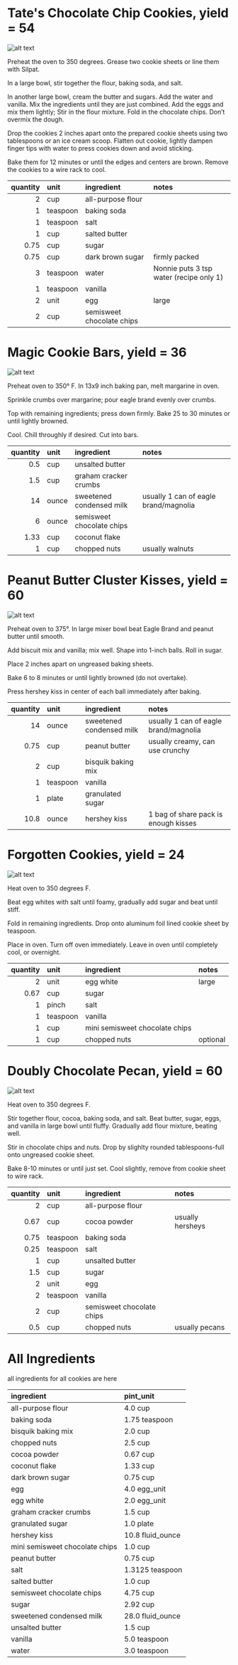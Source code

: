 
# Tate's Chocolate Chip Cookies, yield = 54

![alt text](pictures/TatesChocolateChipCookies.jpg)

Preheat the oven to 350 degrees. Grease two cookie sheets or line them with Silpat. 

In a large bowl, stir together the flour, baking soda, and salt. 

In another large bowl, cream the butter and sugars. Add the water and vanilla. Mix the ingredients until they are just combined. Add the eggs and mix them lightly; Stir in the flour mixture. Fold in the chocolate chips. Don’t overmix the dough. 

Drop the cookies 2 inches apart onto the prepared cookie sheets using two tablespoons or an ice cream scoop. Flatten out cookie, lightly dampen finger tips with water to press cookies down and avoid sticking.

Bake them for 12 minutes or until the edges and centers are brown. Remove the cookies to a wire rack to cool.


|   quantity | unit     | ingredient                | notes                                   |
|-----------:|:---------|:--------------------------|:----------------------------------------|
|       2    | cup      | all-purpose flour         |                                         |
|       1    | teaspoon | baking soda               |                                         |
|       1    | teaspoon | salt                      |                                         |
|       1    | cup      | salted butter             |                                         |
|       0.75 | cup      | sugar                     |                                         |
|       0.75 | cup      | dark brown sugar          | firmly packed                           |
|       3    | teaspoon | water                     | Nonnie puts 3 tsp water (recipe only 1) |
|       1    | teaspoon | vanilla                   |                                         |
|       2    | unit     | egg                       | large                                   |
|       2    | cup      | semisweet chocolate chips |                                         |

# Magic Cookie Bars, yield = 36

![alt text](pictures/MagicCookieBars.jpg)

Preheat oven to 350° F. In 13x9 inch baking pan, melt margarine in oven. 

Sprinkle crumbs over margarine; pour eagle brand evenly over crumbs. 

Top with remaining ingredients; press down firmly. Bake 25 to 30 minutes or until lightly browned. 

Cool. Chill throughly if desired. Cut into bars.


|   quantity | unit   | ingredient                | notes                                 |
|-----------:|:-------|:--------------------------|:--------------------------------------|
|       0.5  | cup    | unsalted butter           |                                       |
|       1.5  | cup    | graham cracker crumbs     |                                       |
|      14    | ounce  | sweetened condensed milk  | usually 1 can of eagle brand/magnolia |
|       6    | ounce  | semisweet chocolate chips |                                       |
|       1.33 | cup    | coconut flake             |                                       |
|       1    | cup    | chopped nuts              | usually walnuts                       |

# Peanut Butter Cluster Kisses, yield = 60

![alt text](pictures/PeanutButterClusterKisses.jpg)

Preheat oven to 375°. In large mixer bowl beat Eagle Brand and peanut butter until smooth. 

Add biscuit mix and vanilla; mix well. Shape into 1-inch balls. Roll in sugar. 

Place 2 inches apart on ungreased baking sheets. 

Bake 6 to 8 minutes or until lightly browned (do not overtake). 

Press hershey kiss in center of each ball immediately after baking.


|   quantity | unit     | ingredient               | notes                                 |
|-----------:|:---------|:-------------------------|:--------------------------------------|
|      14    | ounce    | sweetened condensed milk | usually 1 can of eagle brand/magnolia |
|       0.75 | cup      | peanut butter            | usually creamy, can use crunchy       |
|       2    | cup      | bisquik baking mix       |                                       |
|       1    | teaspoon | vanilla                  |                                       |
|       1    | plate    | granulated sugar         |                                       |
|      10.8  | ounce    | hershey kiss             | 1 bag of share pack is enough kisses  |

# Forgotten Cookies, yield = 24

![alt text](pictures/ForgottenCookies.jpg)

Heat oven to 350 degrees F. 

Beat egg whites with salt until foamy, gradually add sugar and beat until stiff. 

Fold in remaining ingredients. Drop onto aluminum foil lined cookie sheet by teaspoon. 

Place in oven. Turn off oven immediately. Leave in oven until completely cool, or overnight.


|   quantity | unit     | ingredient                     | notes    |
|-----------:|:---------|:-------------------------------|:---------|
|       2    | unit     | egg white                      | large    |
|       0.67 | cup      | sugar                          |          |
|       1    | pinch    | salt                           |          |
|       1    | teaspoon | vanilla                        |          |
|       1    | cup      | mini semisweet chocolate chips |          |
|       1    | cup      | chopped nuts                   | optional |

# Doubly Chocolate Pecan, yield = 60

![alt text](pictures/DoublyChocolatePecan.jpg)

Heat oven to 350 degrees F.

Stir together flour, cocoa, baking soda, and salt. Beat butter, sugar, eggs, and vanilla in large bowl until fluffy. Gradually add flour mixture, beating well.

Stir in chocolate chips and nuts. Drop by slighlty rounded tablespoons-full onto ungreased cookie sheet.

Bake 8-10 minutes or until just set. Cool slightly, remove from cookie sheet to wire rack.


|   quantity | unit     | ingredient                | notes            |
|-----------:|:---------|:--------------------------|:-----------------|
|       2    | cup      | all-purpose flour         |                  |
|       0.67 | cup      | cocoa powder              | usually hersheys |
|       0.75 | teaspoon | baking soda               |                  |
|       0.25 | teaspoon | salt                      |                  |
|       1    | cup      | unsalted butter           |                  |
|       1.5  | cup      | sugar                     |                  |
|       2    | unit     | egg                       |                  |
|       2    | teaspoon | vanilla                   |                  |
|       2    | cup      | semisweet chocolate chips |                  |
|       0.5  | cup      | chopped nuts              | usually pecans   |

# All Ingredients
all ingredients for all cookies are here

| ingredient                     | pint_unit        |
|:-------------------------------|:-----------------|
| all-purpose flour              | 4.0 cup          |
| baking soda                    | 1.75 teaspoon    |
| bisquik baking mix             | 2.0 cup          |
| chopped nuts                   | 2.5 cup          |
| cocoa powder                   | 0.67 cup         |
| coconut flake                  | 1.33 cup         |
| dark brown sugar               | 0.75 cup         |
| egg                            | 4.0 egg_unit     |
| egg white                      | 2.0 egg_unit     |
| graham cracker crumbs          | 1.5 cup          |
| granulated sugar               | 1.0 plate        |
| hershey kiss                   | 10.8 fluid_ounce |
| mini semisweet chocolate chips | 1.0 cup          |
| peanut butter                  | 0.75 cup         |
| salt                           | 1.3125 teaspoon  |
| salted butter                  | 1.0 cup          |
| semisweet chocolate chips      | 4.75 cup         |
| sugar                          | 2.92 cup         |
| sweetened condensed milk       | 28.0 fluid_ounce |
| unsalted butter                | 1.5 cup          |
| vanilla                        | 5.0 teaspoon     |
| water                          | 3.0 teaspoon     |
